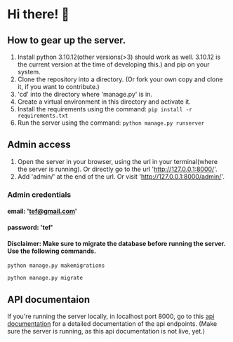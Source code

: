 # Hi there! 👋

## How to gear up the server.

1. Install python 3.10.12(other versions(>3) should work as well. 3.10.12 is the current version at the time of developing this.) and pip on your system.
2. Clone the repository into a directory. (Or fork your own copy and clone it, if you want to contribute.)
3. 'cd' into the directory where 'manage.py' is in.
4. Create a virtual environment in this directory and activate it.
5. Install the requirements using the command: `pip install -r requirements.txt`
6. Run the server using the command: `python manage.py runserver`

## Admin access

1. Open the server in your browser, using the url in your terminal(where the server is running). Or directly go to the url
   'http://127.0.0.1:8000/'.
2. Add 'admin/' at the end of the url. Or visit 'http://127.0.0.1:8000/admin/'.

### Admin credentials

#### email: 'tef@gmail.com'

#### password: 'tef'


#### Disclaimer: Make sure to migrate the database before running the server. Use the following commands.

`python manage.py makemigrations`

`python manage.py migrate`

## API documentaion

If you're running the server locally, in localhost port 8000, go to this [api documentation](http://127.0.0.1:8000/swagger/) for a detailed documentation of the api endpoints. (Make sure the server is running, as this api documentation is not live, yet.)
